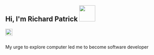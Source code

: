 <h2> Hi, I'm Richard Patrick <img src="" width="50"></h2>



<a href="https://in.linkedin.com/in/richardpatrick-1996">
  <img align="left" alt="RichardPatrick LinkedIN" width="22px" src="https://raw.githubusercontent.com/peterthehan/peterthehan/master/assets/linkedin.svg" />
</a>

<br />
<br />

My urge to explore computer led me to become software developer 
